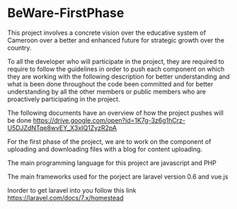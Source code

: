 # BeWare-FirstPhase
This project involves a concrete vision over the educative system of Cameroon over a better and enhanced future for strategic growth over the country.

To all the developer who will participate in the project, they are required to require to follow the guidelines in order to push each component on which they are working with the following description for better understanding and what is been done throughout the code been committed and for better understanding by all the other members or public members who are proactively participating in the project.

The following documents have an overview of how the project pushes will be done https://drive.google.com/open?id=1K7g-3z6g1hCrz-U5DJZdNTqe8wvEY_X3xIQ1ZyzR2pA

For the first phase of the project, we are to work on the component of uploading and downloading files with a blog for content uploading.

The main programming language for this project are javascript and PHP

The main frameworks used for the porject are laravel version 0.6  and vue.js

Inorder to get laravel into you follow this link https://laravel.com/docs/7.x/homestead
